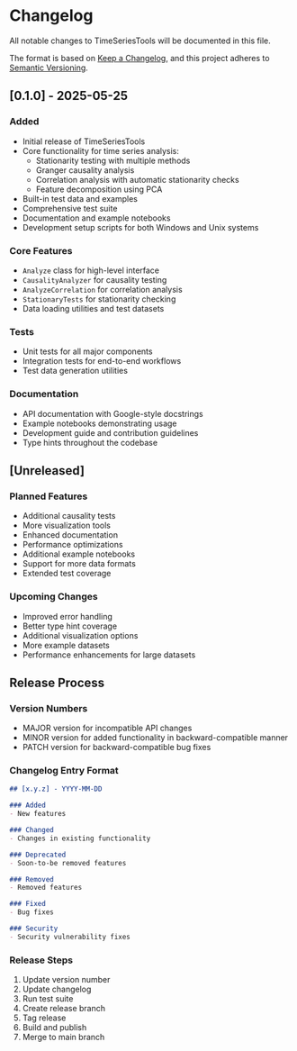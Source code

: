 # Changelog

All notable changes to TimeSeriesTools will be documented in this file.

The format is based on [Keep a Changelog](https://keepachangelog.com/en/1.0.0/),
and this project adheres to [Semantic Versioning](https://semver.org/spec/v2.0.0.html).

## [0.1.0] - 2025-05-25

### Added
- Initial release of TimeSeriesTools
- Core functionality for time series analysis:
  - Stationarity testing with multiple methods
  - Granger causality analysis
  - Correlation analysis with automatic stationarity checks
  - Feature decomposition using PCA
- Built-in test data and examples
- Comprehensive test suite
- Documentation and example notebooks
- Development setup scripts for both Windows and Unix systems

### Core Features
- `Analyze` class for high-level interface
- `CausalityAnalyzer` for causality testing
- `AnalyzeCorrelation` for correlation analysis
- `StationaryTests` for stationarity checking
- Data loading utilities and test datasets

### Tests
- Unit tests for all major components
- Integration tests for end-to-end workflows
- Test data generation utilities

### Documentation
- API documentation with Google-style docstrings
- Example notebooks demonstrating usage
- Development guide and contribution guidelines
- Type hints throughout the codebase

## [Unreleased]

### Planned Features
- Additional causality tests
- More visualization tools
- Enhanced documentation
- Performance optimizations
- Additional example notebooks
- Support for more data formats
- Extended test coverage

### Upcoming Changes
- Improved error handling
- Better type hint coverage
- Additional visualization options
- More example datasets
- Performance enhancements for large datasets

## Release Process

### Version Numbers
- MAJOR version for incompatible API changes
- MINOR version for added functionality in backward-compatible manner
- PATCH version for backward-compatible bug fixes

### Changelog Entry Format
```markdown
## [x.y.z] - YYYY-MM-DD

### Added
- New features

### Changed
- Changes in existing functionality

### Deprecated
- Soon-to-be removed features

### Removed
- Removed features

### Fixed
- Bug fixes

### Security
- Security vulnerability fixes
```

### Release Steps
1. Update version number
2. Update changelog
3. Run test suite
4. Create release branch
5. Tag release
6. Build and publish
7. Merge to main branch